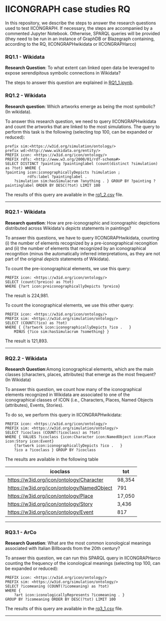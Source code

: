 # IICONGRAPH case studies RQ
In this repository, we describe the steps to answer the research questions used to test IICONGRAPH. If necessary, the steps are accompanied by a commented Jupyter Notebook. Otherwise, SPARQL queries will be provided (they need to be run in an instance of GraphDB or Blazegraph containing, according to the RQ, IICONGRAPHwikidata or IICONGRAPHarco)

### RQ1.1 - Wikidata

**Research Question**: To what extent can linked open data be leveraged to expose serendipitous symbolic connections in Wikidata?

The steps to answer this question are explained in [RQ1_1.ipynb](RQ1_1.ipynb).

### RQ1.2 - Wikidata

**Research question**: Which artworks emerge as being the most symbolic? (In wikidata). 

To answer this research question, we need to query IICONGRAPHwikidata and count the artworks that are linked to the most simulations. The query to perform this task is the following (selecting top 100, can be expanded or reduced):

```SPARQL
prefix sim:<https://w3id.org/simulation/ontology/> 
prefix wd:<http://www.wikidata.org/entity/> 
PREFIX icon: <https://w3id.org/icon/ontology/>
PREFIX rdfs: <http://www.w3.org/2000/01/rdf-schema#>
SELECT DISTINCT ?painting ?paintinglabel (count(distinct ?simulation) as ?tot) WHERE { 
?painting icon:iconographicallyDepicts ?simulation ;
          rdfs:label ?paintinglabel .
    ?simulation sim:hasSimulacrum ?anything . } GROUP BY ?painting ?paintinglabel ORDER BY DESC(?tot) LIMIT 100
```

The results of this query are available in the [rq1_2.csv](rq1_2.csv) file.

***

### RQ2.1 - Wikidata

**Research question**: How are pre-iconographic and iconographic depictions distributed across Wikidata's *depicts* statements in paintings?

To answer this questions, we have to query IICONGRAPHwikidata, counting (i) the number of elements recognized by a pre-iconographical recongition and (ii) the number of elements that recognized by an iconographical recognition (minus the automatically inferred interpretations, as they are not part of the original *depicts* statements of Wikidata).

To count the pre-iconographical elements, we use this query:

```SPARQL
PREFIX icon: <https://w3id.org/icon/ontology/>
SELECT (count(?preico) as ?tot) 
WHERE {?art icon:preiconographicallyDepicts ?preico}
```

The result is 224,981.

To count the iconographical elements, we use this other query:

```SPARQL
PREFIX icon: <https://w3id.org/icon/ontology/>
PREFIX sim: <https://w3id.org/simulation/ontology/>
SELECT (COUNT(?ico) as ?tot)
WHERE { {?artwork icon:iconographicallyDepicts ?ico .   }
    MINUS {?ico sim:hasSimulacrum ?something} }
```
The result is 121,893.

***

### RQ2.2 - Wikidata

**Research Question**:Among iconographical elements, which are the main classes (characters, places, attributes) that emerge as the most frequent? (In Wikidata)

To answer this question, we count how many of the iconographical elements recognized in Wikidata are associated to one of the iconographical classes of ICON (i.e., Characters, Places, Named Objects (attributes), Events, Stories).

To do so, we perform this query in IICONGRAPHwikidata:

```SPARQL
PREFIX icon: <https://w3id.org/icon/ontology/>
PREFIX sim: <https://w3id.org/simulation/ontology/>
SELECT ?icoclass (COUNT(?icoclass) as ?tot)
WHERE { VALUES ?icoclass {icon:Character icon:NamedObject icon:Place icon:Story icon:Event}
    {?artwork icon:iconographicallyDepicts ?ico .   }
    ?ico a ?icoclass } GROUP BY ?icoclass
```

The results are available in the following table

| icoclass                                   | tot    |
|--------------------------------------------|--------|
| https://w3id.org/icon/ontology/Character   | 98,354 |
| https://w3id.org/icon/ontology/NamedObject | 791    |
| https://w3id.org/icon/ontology/Place       | 17,050 |
| https://w3id.org/icon/ontology/Story       | 3,436  |
| https://w3id.org/icon/ontology/Event       | 817    |

***

### RQ3.1 - ArCo

**Research Question**: What are the most common iconological meanings associated with Italian Billboards from the 20th century?

To answer this question, we can run this SPARQL query in IICONGRAPHarco counting the frequency of the iconological meanings (selecting top 100, can be expanded or reduced):

```SPARQL
PREFIX icon: <https://w3id.org/icon/ontology/>
PREFIX sim: <https://w3id.org/simulation/ontology/>
SELECT ?icomeaning (COUNT(?icomeaning) as ?tot)
WHERE { 
    ?art icon:iconologicallyRepresents ?icomeaning . } 
GROUP BY ?icomeaning ORDER BY DESC(?tot) LIMIT 100
```

The results of this query are available in the [rq3_1.csv](rq3_1.csv) file.


***
